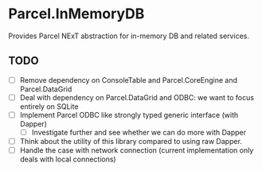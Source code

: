 # Parcel.InMemoryDB

Provides Parcel NExT abstraction for in-memory DB and related services.

## TODO

- [ ] Remove dependency on ConsoleTable and Parcel.CoreEngine and Parcel.DataGrid
- [ ] Deal with dependency on Parcel.DataGrid and ODBC: we want to focus entirely on SQLite
- [ ] Implement Parcel ODBC like strongly typed generic interface (with Dapper)
	- [ ] Investigate further and see whether we can do more with Dapper
- [ ] Think about the utility of this library compared to using raw Dapper.
- [ ] Handle the case with network connection (current implementation only deals with local connections)